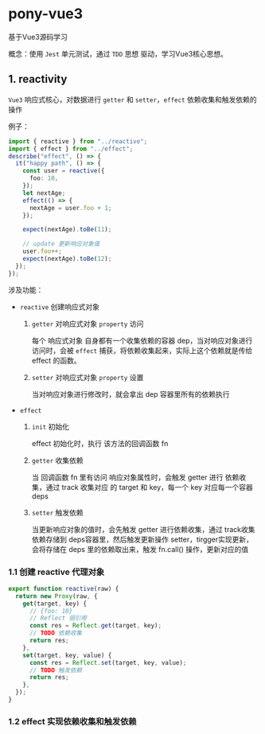 # pony-vue3
基于Vue3源码学习

概念：使用 `Jest` 单元测试，通过 `TDD` 思想 驱动，学习Vue3核心思想。

## 1. reactivity

`Vue3` 响应式核心，对数据进行 `getter` 和 `setter`，`effect` 依赖收集和触发依赖的操作

例子：

```ts
import { reactive } from "../reactive";
import { effect } from "../effect";
describe("effect", () => {
  it("happy path", () => {
    const user = reactive({
      foo: 10,
    });
    let nextAge;
    effect(() => {
      nextAge = user.foo + 1;
    });

    expect(nextAge).toBe(11);

    // update 更新响应对象值
    user.foo++;
    expect(nextAge).toBe(12);
  });
});
```

涉及功能：

- `reactive` 创建响应式对象

  1. `getter` 对响应式对象 `property` 访问

      每个 响应式对象 自身都有一个收集依赖的容器 dep，当对响应对象进行访问时，会被 `effect` 捕获，将依赖收集起来，实际上这个依赖就是传给 effect 的函数。

  2. `setter` 对响应式对象 `property` 设置

     当对响应对象进行修改时，就会拿出 dep 容器里所有的依赖执行

- `effect`

  1. `init` 初始化

     effect 初始化时，执行 该方法的回调函数 fn

  2. `getter` 收集依赖

     当 回调函数 fn 里有访问 响应对象属性时，会触发 getter 进行 依赖收集，通过 track 收集对应 的 target 和 key，每一个 key 对应每一个容器 deps

  3. `setter` 触发依赖

     当更新响应对象的值时，会先触发 getter 进行依赖收集，通过 track收集依赖存储到 deps容器里，然后触发更新操作 setter，tirgger实现更新，会将存储在 deps 里的依赖取出来，触发 fn.call() 操作，更新对应的值

### 1.1 创建 reactive 代理对象

```ts
export function reactive(raw) {
  return new Proxy(raw, {
    get(target, key) {
      // {foo: 10}
      // Reflect 弱引用
      const res = Reflect.get(target, key);
      // TODO 依赖收集
      return res;
    },
    set(target, key, value) {
      const res = Reflect.set(target, key, value);
      // TODO 触发依赖
      return res;
    },
  });
}
```

### 1.2 effect 实现依赖收集和触发依赖



